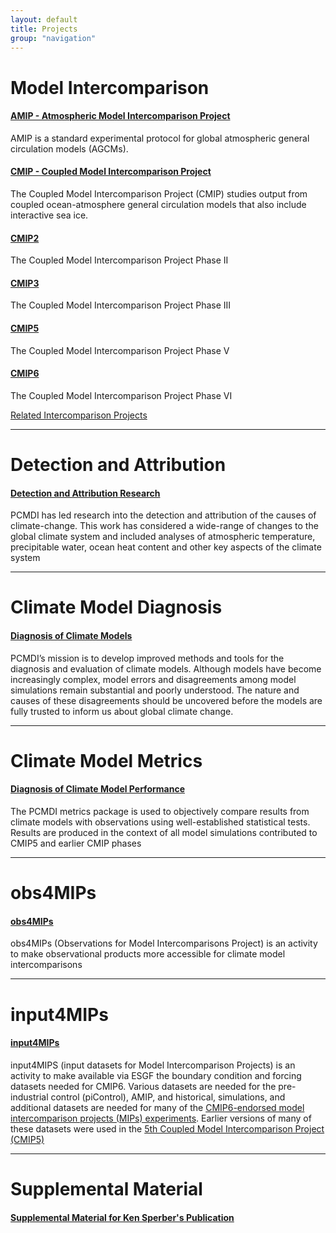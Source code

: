 ```yaml
---
layout: default
title: Projects
group: "navigation"
---
```


# Model Intercomparison

#### [AMIP - Atmospheric Model Intercomparison Project][AMIP]
AMIP is a standard experimental protocol for global atmospheric general circulation models (AGCMs).

#### [CMIP - Coupled Model Intercomparison Project][CMIP]
The Coupled Model Intercomparison Project (CMIP) studies output from coupled ocean-atmosphere general circulation models that also include interactive sea ice.

#### [CMIP2]
The Coupled Model Intercomparison Project Phase II

#### [CMIP3][CMIP3]
The Coupled Model Intercomparison Project Phase III

#### [CMIP5][CMIP5]
The Coupled Model Intercomparison Project Phase V

#### [CMIP6][CMIP6]
The Coupled Model Intercomparison Project Phase VI

[Related Intercomparison Projects][related]

---

# Detection and Attribution

#### [Detection and Attribution Research][DETC]
PCMDI has led research into the detection and attribution of the causes of climate-change. This work has considered a wide-range of changes to the global climate system and included analyses of atmospheric temperature, precipitable water, ocean heat content and other key aspects of the climate system

---

# Climate Model Diagnosis

#### [Diagnosis of Climate Models][CMD]
PCMDI’s mission is to develop improved methods and tools for the diagnosis and evaluation of climate models. Although models have become increasingly complex, model errors and disagreements among model simulations remain substantial and poorly understood. The nature and causes of these disagreements should be uncovered before the models are fully trusted to inform us about global climate change. 

---

# Climate Model Metrics

#### [Diagnosis of Climate Model Performance][DCMP]
The PCMDI metrics package is used to objectively compare results from climate models with observations using well-established statistical tests. Results are produced in the context of all model simulations contributed to CMIP5 and earlier CMIP phases

---

# obs4MIPs

#### [obs4MIPs][OCME]
obs4MIPs (Observations for Model Intercomparisons Project) is an activity to make observational products more accessible for climate model intercomparisons

---

# input4MIPs

#### [input4MIPs][ICME]
input4MIPS (input datasets for Model Intercomparison Projects) is an activity to make available via ESGF the boundary condition and forcing datasets needed for CMIP6. Various datasets are needed for the pre-industrial control (piControl), AMIP, and historical,  simulations, and additional datasets are needed for many of the <a href="http://www.wcrp-climate.org/modelling-wgcm-mip-catalogue/modelling-wgcm-cmip6-endorsed-mips" target="_blank">CMIP6-endorsed model intercomparison projects (MIPs) experiments</a>. Earlier versions of many of these datasets were used in the <a href="http://cmip-pcmdi.llnl.gov/cmip5" target="_blank">5th Coupled Model Intercomparison Project (CMIP5)</a>

---

# Supplemental Material

#### [Supplemental Material for Ken Sperber's Publication][KEN]


[AMIP]:{{site.baseurl}}/projects/amip/amip.html
[APE]:{{site.baseurl}}/projects/ape/index.html
[ARM]:http://www.arm.gov/
[ASR]:http://asr.science.energy.gov/
[BER]:http://www.science.doe.gov/Program_Offices/BER.htm
[CAPT]:{{site.baseurl}}/projects/capt/index.html
[CMIP]:{{site.baseurl}}/projects/cmip/about-cmip.html
[CMIP3]:{{site.baseurl}}/projects/cmip3/home.html
[CMIP2]:{{site.baseurl}}/projects/cmip2/
[CMIP5]:{{site.baseurl}}/projects/cmip5/
[CMIP6]:{{site.baseurl}}/projects/cmip6/
[CMD]:{{site.baseurl}}/research/diagnostics/index.html
[DETC]:{{site.baseurl}}/projects/detection/index.html
[DCMP]:{{site.baseurl}}/research/metrics/index.html
[DOI1]:http://dx.doi.org/doi:10.1029/2011JD016263
[DOI2]:http://dx.doi.org/10.1002/joc.1756
[icmc]:http://www-pcmdi.llnl.gov/projects/amip/STATUS/incoming.html
[ICME]:{{site.baseurl}}/mips/input4MIPs/
[KEN]:{{site.baseurl}}/staff/sperber/supplemental.html
[OCME]:{{site.baseurl}}/mips/obs4MIPs/
[PMIP]:http://www-lsce.cea.fr/pmip2/
[PMIP1]:http://www-lsce.cea.fr/pmip/
[PMIP2]:http://www-lsce.cea.fr/pmip2/
[related]:http://www.clivar.org/organization/wgcm/cmip.php
[SMIP]:http://www-pcmdi.llnl.gov/projects/smip/smip2.phpsmip
[synth]:http://www-pcmdi.llnl.gov/projects/msu/index.php
[synth2011]:http://www-pcmdi.llnl.gov/projects/msu2011/index.php
